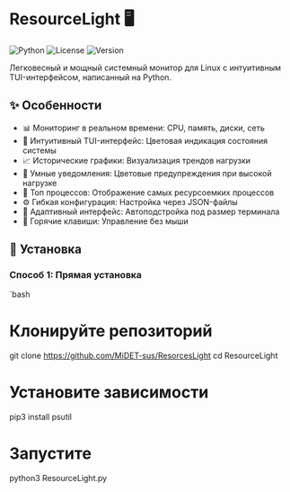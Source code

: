 # ResourceLight 🖥️

![Python](https://img.shields.io/badge/python-3.6+-blue.svg)
![License](https://img.shields.io/badge/license-MIT-green.svg)
![Version](https://img.shields.io/badge/version-1.0.0-orange.svg)

Легковесный и мощный системный монитор для Linux с интуитивным TUI-интерфейсом, написанный на Python.

## ✨ Особенности

- 📊 Мониторинг в реальном времени: CPU, память, диски, сеть
- 🎨 Интуитивный TUI-интерфейс: Цветовая индикация состояния системы
- 📈 Исторические графики: Визуализация трендов нагрузки
- 🔔 Умные уведомления: Цветовые предупреждения при высокой нагрузке
- 📝 Топ процессов: Отображение самых ресурсоемких процессов
- ⚙️ Гибкая конфигурация: Настройка через JSON-файлы
- 📱 Адаптивный интерфейс: Автоподстройка под размер терминала
- 🔧 Горячие клавиши: Управление без мыши

## 🚀 Установка

### Способ 1: Прямая установка
`bash
# Клонируйте репозиторий
git clone https://github.com/MiDET-sus/ResorcesLight
cd ResourceLight

# Установите зависимости
pip3 install psutil

# Запустите
python3 ResourceLight.py

